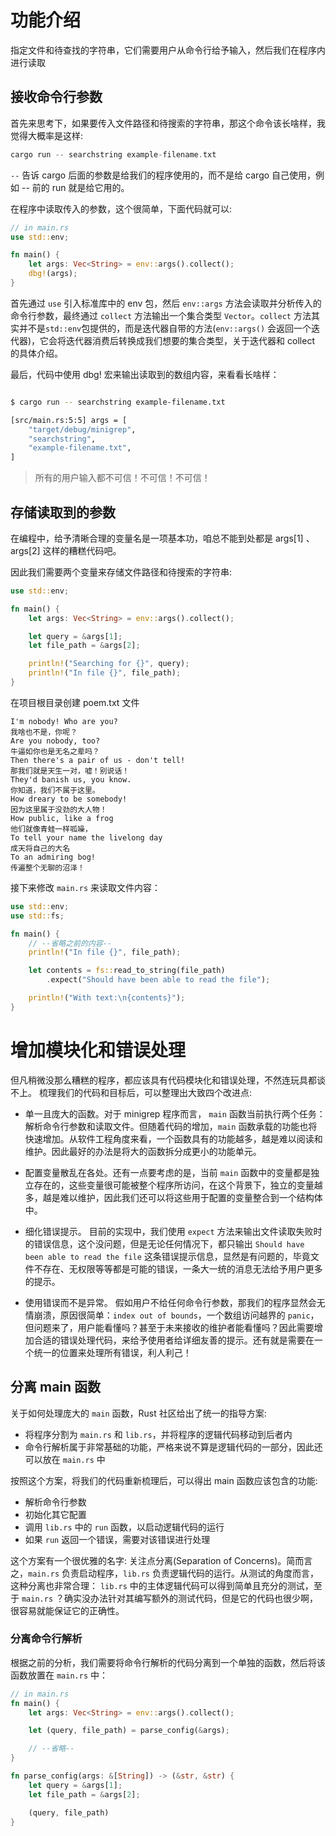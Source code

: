 # 功能介绍

指定文件和待查找的字符串，它们需要用户从命令行给予输入，然后我们在程序内进行读取

## 接收命令行参数

首先来思考下，如果要传入文件路径和待搜索的字符串，那这个命令该长啥样，我觉得大概率是这样:

```rust
cargo run -- searchstring example-filename.txt
```

`--` 告诉 cargo 后面的参数是给我们的程序使用的，而不是给 cargo 自己使用，例如 -- 前的 run 就是给它用的。

在程序中读取传入的参数，这个很简单，下面代码就可以:

```rust
// in main.rs
use std::env;

fn main() {
    let args: Vec<String> = env::args().collect();
    dbg!(args);
}
```

首先通过 `use` 引入标准库中的 env 包，然后 `env::args` 方法会读取并分析传入的命令行参数，最终通过 `collect` 方法输出一个集合类型 `Vector`。`collect` 方法其实并不是`std::env`包提供的，而是迭代器自带的方法(`env::args()` 会返回一个迭代器)，它会将迭代器消费后转换成我们想要的集合类型，关于迭代器和 collect 的具体介绍。

最后，代码中使用 dbg! 宏来输出读取到的数组内容，来看看长啥样：

```sh

$ cargo run -- searchstring example-filename.txt

[src/main.rs:5:5] args = [
    "target/debug/minigrep",
    "searchstring",
    "example-filename.txt",
]
```

> 所有的用户输入都不可信！不可信！不可信！

## 存储读取到的参数

在编程中，给予清晰合理的变量名是一项基本功，咱总不能到处都是 args[1] 、args[2] 这样的糟糕代码吧。

因此我们需要两个变量来存储文件路径和待搜索的字符串:

```rust
use std::env;

fn main() {
    let args: Vec<String> = env::args().collect();

    let query = &args[1];
    let file_path = &args[2];

    println!("Searching for {}", query);
    println!("In file {}", file_path);
}
```

在项目根目录创建 poem.txt 文件

```text
I'm nobody! Who are you?
我啥也不是，你呢？
Are you nobody, too?
牛逼如你也是无名之辈吗？
Then there's a pair of us - don't tell!
那我们就是天生一对，嘘！别说话！
They'd banish us, you know.
你知道，我们不属于这里。
How dreary to be somebody!
因为这里属于没劲的大人物！
How public, like a frog
他们就像青蛙一样呱噪，
To tell your name the livelong day
成天将自己的大名
To an admiring bog!
传遍整个无聊的沼泽！
```

接下来修改 `main.rs` 来读取文件内容：

```rust
use std::env;
use std::fs;

fn main() {
    // --省略之前的内容--
    println!("In file {}", file_path);

    let contents = fs::read_to_string(file_path)
        .expect("Should have been able to read the file");

    println!("With text:\n{contents}");
}
```

# 增加模块化和错误处理

但凡稍微没那么糟糕的程序，都应该具有代码模块化和错误处理，不然连玩具都谈不上。
梳理我们的代码和目标后，可以整理出大致四个改进点:

- 单一且庞大的函数。对于 minigrep 程序而言， `main` 函数当前执行两个任务：解析命令行参数和读取文件。但随着代码的增加，`main` 函数承载的功能也将快速增加。从软件工程角度来看，一个函数具有的功能越多，越是难以阅读和维护。因此最好的办法是将大的函数拆分成更小的功能单元。

- 配置变量散乱在各处。还有一点要考虑的是，当前 `main` 函数中的变量都是独立存在的，这些变量很可能被整个程序所访问，在这个背景下，独立的变量越多，越是难以维护，因此我们还可以将这些用于配置的变量整合到一个结构体中。

- 细化错误提示。 目前的实现中，我们使用 `expect` 方法来输出文件读取失败时的错误信息，这个没问题，但是无论任何情况下，都只输出 `Should have been able to read the file` 这条错误提示信息，显然是有问题的，毕竟文件不存在、无权限等等都是可能的错误，一条大一统的消息无法给予用户更多的提示。

- 使用错误而不是异常。 假如用户不给任何命令行参数，那我们的程序显然会无情崩溃，原因很简单：`index out of bounds`，一个数组访问越界的 `panic`，但问题来了，用户能看懂吗？甚至于未来接收的维护者能看懂吗？因此需要增加合适的错误处理代码，来给予使用者给详细友善的提示。还有就是需要在一个统一的位置来处理所有错误，利人利己！

## 分离 main 函数

关于如何处理庞大的 `main` 函数，Rust 社区给出了统一的指导方案:

- 将程序分割为 `main.rs` 和 `lib.rs`，并将程序的逻辑代码移动到后者内
- 命令行解析属于非常基础的功能，严格来说不算是逻辑代码的一部分，因此还可以放在 `main.rs` 中

按照这个方案，将我们的代码重新梳理后，可以得出 main 函数应该包含的功能:

- 解析命令行参数
- 初始化其它配置
- 调用 `lib.rs` 中的 `run` 函数，以启动逻辑代码的运行
- 如果 `run` 返回一个错误，需要对该错误进行处理

这个方案有一个很优雅的名字: 关注点分离(Separation of Concerns)。简而言之，`main.rs` 负责启动程序，`lib.rs` 负责逻辑代码的运行。从测试的角度而言，这种分离也非常合理： `lib.rs` 中的主体逻辑代码可以得到简单且充分的测试，至于 `main.rs` ？确实没办法针对其编写额外的测试代码，但是它的代码也很少啊，很容易就能保证它的正确性。

### 分离命令行解析

根据之前的分析，我们需要将命令行解析的代码分离到一个单独的函数，然后将该函数放置在 `main.rs` 中：

```rust
// in main.rs
fn main() {
    let args: Vec<String> = env::args().collect();

    let (query, file_path) = parse_config(&args);

    // --省略--
}

fn parse_config(args: &[String]) -> (&str, &str) {
    let query = &args[1];
    let file_path = &args[2];

    (query, file_path)
}
```
